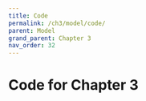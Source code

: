 ```yaml
---
title: Code
permalink: /ch3/model/code/
parent: Model
grand_parent: Chapter 3
nav_order: 32
---
```


# Code for Chapter 3
